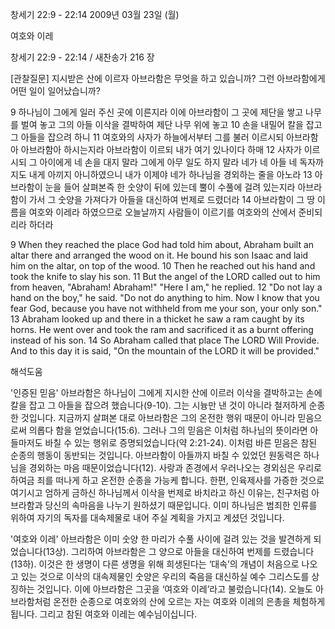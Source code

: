 창세기 22:9 - 22:14 
2009년 03월 23일 (월)

여호와 이레



창세기 22:9 - 22:14 / 새찬송가 216 장

[관찰질문]
지시받은 산에 이르자 아브라함은 무엇을 하고 있습니까?
그런 아브라함에게 어떤 일이 일어났습니까?

9 하나님이 그에게 일러 주신 곳에 이른지라 이에 아브라함이 그 곳에 제단을 쌓고 나무를 벌여 놓고 그의 아들 이삭을 결박하여 제단 나무 위에 놓고 
10 손을 내밀어 칼을 잡고 그 아들을 잡으려 하니 
11 여호와의 사자가 하늘에서부터 그를 불러 이르시되 아브라함아 아브라함아 하시는지라 아브라함이 이르되 내가 여기 있나이다 하매 
12 사자가 이르시되 그 아이에게 네 손을 대지 말라 그에게 아무 일도 하지 말라 네가 네 아들 네 독자까지도 내게 아끼지 아니하였으니 내가 이제야 네가 하나님을 경외하는 줄을 아노라 
13 아브라함이 눈을 들어 살펴본즉 한 숫양이 뒤에 있는데 뿔이 수풀에 걸려 있는지라 아브라함이 가서 그 숫양을 가져다가 아들을 대신하여 번제로 드렸더라 
14 아브라함이 그 땅 이름을 여호와 이레라 하였으므로 오늘날까지 사람들이 이르기를 여호와의 산에서 준비되리라 하더라  

9 When they reached the place God had told him about, Abraham built an altar there and arranged the wood on it. He bound his son Isaac and laid him on the altar, on top of the wood. 
10 Then he reached out his hand and took the knife to slay his son. 
11 But the angel of the LORD called out to him from heaven, "Abraham! Abraham!" "Here I am," he replied. 
12 "Do not lay a hand on the boy," he said. "Do not do anything to him. Now I know that you fear God, because you have not withheld from me your son, your only son." 
13 Abraham looked up and there in a thicket he saw a ram caught by its horns. He went over and took the ram and sacrificed it as a burnt offering instead of his son. 
14 So Abraham called that place The LORD Will Provide. And to this day it is said, "On the mountain of the LORD it will be provided."

해석도움





'인증된 믿음'
 아브라함은 하나님이 그에게 지시한 산에 이르러 이삭을 결박하고는 손에 칼을 잡고 그 아들을 잡으려 했습니다(9-10). 그는 시늉만 낸 것이 아니라 철저하게 순종한 것입니다. 지금까지 살펴본 대로 아브라함은 그의 온전한 행위 때문이 아니라 믿음으로써 의롭다 함을 얻었습니다(15:6). 그러나 그의 믿음은 이처럼 하나님의 뜻이라면 아들마저도 바칠 수 있는 행위로 증명되었습니다(약 2:21-24). 이처럼 바른 믿음은 참된 순종의 행동이 동반되는 것입니다. 아브라함이 아들까지 바칠 수 있었던 원동력은 하나님을 경외하는 마음 때문이었습니다(12). 사랑과 존경에서 우러나오는 경외심은 우리로 하여금 죄를 떠나게 하고 온전한 순종을 가능케 합니다. 한편, 인육제사를 가증한 것으로 여기시고 엄하게 금하신 하나님께서 이삭을 번제로 바치라고 하신 이유는, 친구처럼 아브라함과 당신의 속마음을 나누기 원하셨기 때문입니다. 이미 하나님은 범죄한 인류를 위하여 자기의 독자를 대속제물로 내어 주실 계획을 가지고 계셨던 것입니다.          

'여호와 이레'
 아브라함은 이미 숫양 한 마리가 수풀 사이에 걸려 있는 것을 발견하게 되었습니다(13상). 그리하여 아브라함은 그 양으로 아들을 대신하여 번제를 드렸습니다(13하). 이것은 한 생명이 다른 생명을 위해 희생된다는 ‘대속’의 개념이 처음으로 나오고 있는 것으로 이삭의 대속제물인 숫양은 우리의 죽음을 대신하실 예수 그리스도를 상징하는 것입니다. 이에 아브라함은 그곳을 ‘여호와 이레’라고 불렀습니다(14). 오늘도 아브라함처럼 온전한 순종으로 여호와의 산에 오르는 자는 여호와 이레의 은총을 체험하게 됩니다. 그리고 참된 여호와 이레는 예수님이십니다.